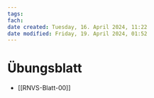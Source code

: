 ```yaml
---
tags: 
fach: 
date created: Tuesday, 16. April 2024, 11:22
date modified: Friday, 19. April 2024, 01:52
---
```


# Übungsblatt

- [[RNVS-Blatt-00]]